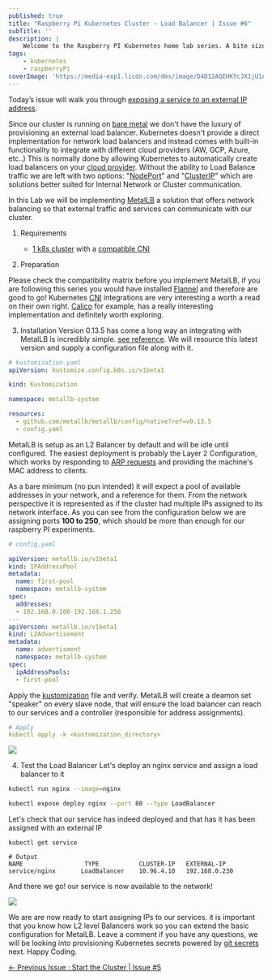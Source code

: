 ```yaml
---
published: true
title: "Raspberry Pi Kubernetes Cluster — Load Balancer | Issue #6"
subTitle: ''
description: |
    Welcome to the Raspberry PI Kubernetes home lab series. A bite sized informative guide to help you provision a cluster from scratch. Our cluster should be now up and running and we should be able to easily provision services, deployments, volumes, etc...
tags:
    - kubernetes
    - raspberryPi
coverImage: 'https://media-exp1.licdn.com/dms/image/D4D12AQEHKYcJX1jU1A/article-cover_image-shrink_423_752/0/1668096145768?e=1673481600&v=beta&t=a2uaibMNeUuU-acSTfd0agQrX4sSDi7odqtofkvYs6w'
---
```


Today’s issue will walk you through [exposing a service to an external IP address](https://kubernetes.io/docs/concepts/services-networking/service/#publishing-services-service-types).

Since our cluster is running on [bare metal](https://en.wikipedia.org/wiki/Bare_machine) we don't have the luxury of provisioning an external load balancer. Kubernetes doesn't provide a direct implementation for network load balancers and instead comes with built-in functionality to integrate with different cloud providers (AW, GCP, Azure, etc..) This is normally done by allowing Kubernetes to automatically create load balancers on your [cloud provider](https://kubernetes.io/docs/tasks/access-application-cluster/create-external-load-balancer/). Without the ability to Load Balance traffic we are left with two options: "[NodePort](https://kubernetes.io/docs/concepts/services-networking/service/#type-nodeport)" and "[ClusterIP](https://kubernetes.io/docs/concepts/services-networking/service/#publishing-services-service-types)" which are solutions better suited for Internal Network or Cluster communication.

In this Lab we will be implementing [MetalLB](https://metallb.universe.tf/) a solution that offers network balancing so that external traffic and services can communicate with our cluster.

1. Requirements
   - [1 k8s cluster](https://www.linkedin.com/pulse/raspberry-pi-kubernetes-cluster-start-issue-4-julian-tellez/) with a [compatible CNI](https://metallb.universe.tf/installation/network-addons/)

2. Preparation

Please check the compatibility matrix before you implement MetalLB, if you are following this series you would have installed [Flannel](https://github.com/flannel-io/flannel) and therefore are good to go! Kubernetes [CNI](https://kubernetes.io/docs/concepts/extend-kubernetes/compute-storage-net/network-plugins/) integrations are very interesting a worth a read on their own right. [Calico](https://projectcalico.docs.tigera.io/about/about-networking) for example, has a really interesting implementation and definitely worth exploring.

3. Installation
Version 0.13.5 has come a long way an integrating with MetalLB is incredibly simple. [see reference](https://metallb.universe.tf/installation/#installation-with-kustomize). We will resource this latest version and supply a configuration file along with it.

```yaml
# kustomization.yaml
apiVersion: kustomize.config.k8s.io/v1beta1

kind: Kustomization

namespace: metallb-system

resources:
  - github.com/metallb/metallb/config/native?ref=v0.13.5
  - config.yaml
```


MetalLB is setup as an L2 Balancer by default and will be idle until configured. The easiest deployment is probably the Layer 2 Configuration, which works by responding to [ARP requests](https://en.wikipedia.org/wiki/Address_Resolution_Protocol) and providing the machine's MAC address to clients.

As a bare minimum (no pun intended) it will expect a pool of available addresses in your network, and a reference for them. From the network perspective it is represented as if the cluster had multiple IPs assigned to its network interface. As you can see from the configuration below we are assigning ports **100 to 250**, which should be more than enough for our raspberry PI experiments.

```yaml
# config.yaml

apiVersion: metallb.io/v1beta1
kind: IPAddressPool
metadata:
  name: first-pool
  namespace: metallb-system
spec:
  addresses:
  - 192.168.0.100-192.168.1.250
---
apiVersion: metallb.io/v1beta1
kind: L2Advertisement
metadata:
  name: advertisment
  namespace: metallb-system
spec:
  ipAddressPools:
  - first-pool
```

Apply the [kustomization](https://kubernetes.io/docs/tasks/manage-kubernetes-objects/kustomization/) file and verify. MetalLB will create a deamon set "speaker" on every slave node, that will ensure the load balancer can reach to our services and a controller (responsible for address assignments).

```yaml
# Apply
kubectl apply -k <kustomization_directory>
```

![](https://media-exp1.licdn.com/dms/image/D4D12AQEBbc22sIMqCQ/article-inline_image-shrink_1500_2232/0/1668094779053?e=1673481600&v=beta&t=10Kxtx9KLfZ6odFO6i9xDy59IyZWtBHo_nV0UM5e0JY)

4. Test the Load Balancer
Let's deploy an nginx service and assign a load balancer to it

```bash
kubectl run nginx --image=nginx

kubectl expose deploy nginx --port 80 --type LoadBalancer
```

Let's check that our service has indeed deployed and that has it has been assigned with an external IP

```
kubectl get service

# Output
NAME                 TYPE           CLUSTER-IP   EXTERNAL-IP     
service/nginx       LoadBalancer    10.96.4.10   192.168.0.230
```

And there we go! our service is now available to the network!

![](https://media-exp1.licdn.com/dms/image/D4D12AQGI3Up0ttmeHg/article-inline_image-shrink_1000_1488/0/1668095712457?e=1673481600&v=beta&t=f9c_ICIfZGblntTbiCNB0Fnj1zmZIsBIMNoYO2EAf1Y)

We are are now ready to start assigning IPs to our services. it is important that you know how L2 level Balancers work so you can extend the basic configuration for MetalLB.
Leave a comment if you have any questions, we will be looking into provisioning Kubernetes secrets powered by [git secrets](https://git-secret.io/) next. Happy Coding.

[← Previous Issue : Start the Cluster | Issue #5](https://www.linkedin.com/pulse/raspberry-pi-kubernetes-cluster-nfs-storage-issue-5-julian-tellez/)
